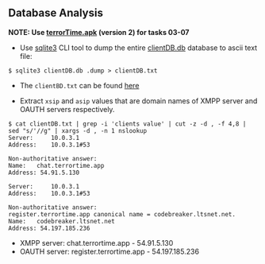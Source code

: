 ## Database Analysis

**NOTE: Use [terrorTime.apk](../assets/terrorTime.apk) (version 2) for tasks 03-07**

* Use [sqlite3](https://sqlite.org/cli.html) CLI tool to dump the entire [clientDB.db](../assets/clientDB.db) database to ascii text file:
```shell
$ sqlite3 clientDB.db .dump > clientDB.txt
```
* The `clientBD.txt` can be found [here](../assets/clientDB.txt)

* Extract `xsip` and `asip` values that are domain names of XMPP server and OAUTH servers respectively.
```shell
$ cat clientDB.txt | grep -i 'clients value' | cut -z -d , -f 4,8 | sed "s/'//g" | xargs -d , -n 1 nslookup
Server:		10.0.3.1
Address:	10.0.3.1#53

Non-authoritative answer:
Name:	chat.terrortime.app
Address: 54.91.5.130

Server:		10.0.3.1
Address:	10.0.3.1#53

Non-authoritative answer:
register.terrortime.app	canonical name = codebreaker.ltsnet.net.
Name:	codebreaker.ltsnet.net
Address: 54.197.185.236
```
* XMPP server: chat.terrortime.app - 54.91.5.130
* OAUTH server: register.terrortime.app - 54.197.185.236